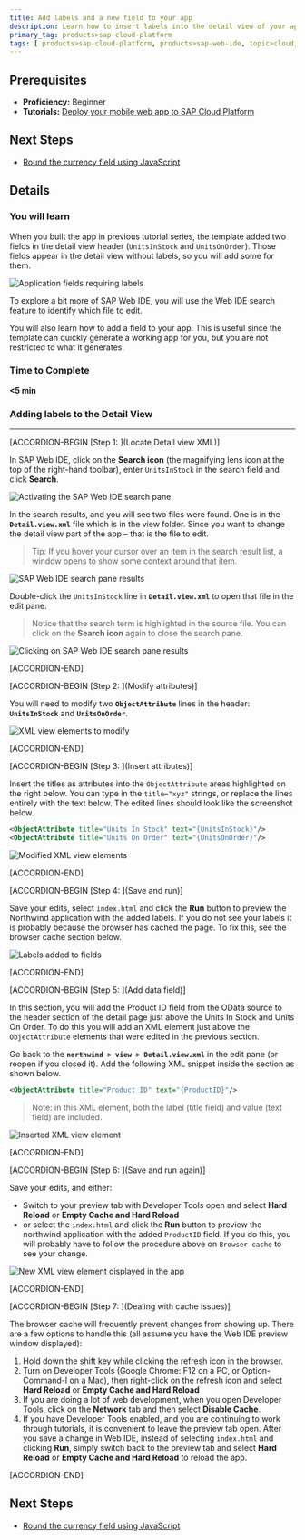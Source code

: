 ```yaml
---
title: Add labels and a new field to your app
description: Learn how to insert labels into the detail view of your app and add additional fields.
primary_tag: products>sap-cloud-platform
tags: [ products>sap-cloud-platform, products>sap-web-ide, topic>cloud, topic>html5, topic>mobile, topic>odata, tutorial>beginner ]
---
```


## Prerequisites
- **Proficiency:** Beginner
- **Tutorials:** [Deploy your mobile web app to SAP Cloud Platform](http://www.sap.com/developer/tutorials/hcp-deploy-mobile-web-app.html)

## Next Steps
- [Round the currency field using JavaScript](http://www.sap.com/developer/tutorials/hcp-webide-round-currency.html)

## Details

### You will learn
When you built the app in previous tutorial series, the template added two fields in the detail view header (`UnitsInStock` and `UnitsOnOrder`). Those fields appear in the detail view without labels, so you will add some for them.

![Application fields requiring labels](https://raw.githubusercontent.com/SAPDocuments/Tutorials/master/tutorials/hcp-webide-add-labels-field/mob2-1_0.png)

To explore a bit more of SAP Web IDE, you will use the Web IDE search feature to identify which file to edit.

You will also learn how to add a field to your app. This is useful since the template can quickly generate a working app for you, but you are not restricted to what it generates.

### Time to Complete
**<5 min**

### Adding labels to the Detail View

---


[ACCORDION-BEGIN [Step 1: ](Locate Detail view XML)]

In SAP Web IDE, click on the **Search icon** (the magnifying lens icon at the top of the right-hand toolbar), enter `UnitsInStock` in the search field and click **Search**.

![Activating the SAP Web IDE search pane](https://raw.githubusercontent.com/SAPDocuments/Tutorials/master/tutorials/hcp-webide-add-labels-field/mob2-1_label_1.png)



In the search results, and you will see two files were found. One is in the **`Detail.view.xml`** file which is in the view folder. Since you want to change the detail view part of the app – that is the file to edit.

>Tip: If you hover your cursor over an item in the search result list, a window opens to show some context around that item.

![SAP Web IDE search pane results](https://raw.githubusercontent.com/SAPDocuments/Tutorials/master/tutorials/hcp-webide-add-labels-field/mob2-1_label_2.png)


Double-click the `UnitsInStock` line in **`Detail.view.xml`** to open that file in the edit pane.

>Notice that the search term is highlighted in the source file. You can click on the **Search icon** again to close the search pane.

![Clicking on SAP Web IDE search pane results](https://raw.githubusercontent.com/SAPDocuments/Tutorials/master/tutorials/hcp-webide-add-labels-field/mob2-1_label_3.png)


[ACCORDION-END]

[ACCORDION-BEGIN [Step 2: ](Modify attributes)]

You will need to modify two **`ObjectAttribute`** lines in the header: **`UnitsInStock`** and **`UnitsOnOrder`**.

![XML view elements to modify](https://raw.githubusercontent.com/SAPDocuments/Tutorials/master/tutorials/hcp-webide-add-labels-field/mob2-1_label_4.png)


[ACCORDION-END]

[ACCORDION-BEGIN [Step 3: ](Insert attributes)]

Insert the titles as attributes into the `ObjectAttribute` areas highlighted on the right below. You can type in the `title="xyz"` strings, or replace the lines entirely with the text below. The edited lines should look like the screenshot below.

```xml
<ObjectAttribute title="Units In Stock" text="{UnitsInStock}"/>
<ObjectAttribute title="Units On Order" text="{UnitsOnOrder}"/>
```

![Modified XML view elements](https://raw.githubusercontent.com/SAPDocuments/Tutorials/master/tutorials/hcp-webide-add-labels-field/mob2-1_label_5.png)


[ACCORDION-END]

[ACCORDION-BEGIN [Step 4: ](Save and run)]

Save your edits, select `index.html` and click the **Run** button to preview the Northwind application with the added labels. If you do not see your labels it is probably because the browser has cached the page. To fix this, see the browser cache section below.

![Labels added to fields](https://raw.githubusercontent.com/SAPDocuments/Tutorials/master/tutorials/hcp-webide-add-labels-field/mob2-1_label_6.png)



[ACCORDION-END]

[ACCORDION-BEGIN [Step 5: ](Add data field)]

In this section, you will add the Product ID field from the OData source to the header section of the detail page just above the Units In Stock and Units On Order. To do this you will add an XML element just above the `ObjectAttribute` elements that were edited in the previous section.

Go back to the **`northwind > view > Detail.view.xml`** in the edit pane (or reopen if you closed it). Add the following XML snippet inside the section as shown below.

```xml
<ObjectAttribute title="Product ID" text="{ProductID}"/>
```

>Note: in this XML element, both the label (title field) and value (text field) are included.

![Inserted XML view element](https://raw.githubusercontent.com/SAPDocuments/Tutorials/master/tutorials/hcp-webide-add-labels-field/mob2-1_field_1.png)


[ACCORDION-END]

[ACCORDION-BEGIN [Step 6: ](Save and run again)]

Save your edits, and either:

- Switch to your preview tab with Developer Tools open and select **Hard Reload** or **Empty Cache and Hard Reload**  
- or select the `index.html` and click the **Run** button to preview the northwind application with the added `ProductID` field. If you do this, you will probably have to follow the procedure above on `Browser cache` to see your change.

![New XML view element displayed in the app](https://raw.githubusercontent.com/SAPDocuments/Tutorials/master/tutorials/hcp-webide-add-labels-field/mob2-1_field_2.png)


[ACCORDION-END]

[ACCORDION-BEGIN [Step 7: ](Dealing with cache issues)]

The browser cache will frequently prevent changes from showing up. There are a few options to handle this (all assume you have the Web IDE preview window displayed):

1. Hold down the shift key while clicking the refresh icon in the browser.
2. Turn on Developer Tools (Google Chrome: F12 on a PC, or Option-Command-I on a Mac), then right-click on the refresh icon and select **Hard Reload** or **Empty Cache and Hard Reload**
3. If you are doing a lot of web development, when you open Developer Tools, click on the **Network** tab and then select **Disable Cache**.
4. If you have Developer Tools enabled, and you are continuing to work through tutorials, it is convenient to leave the preview tab open. After you save a change in Web IDE, instead of selecting `index.html` and clicking **Run**, simply switch back to the preview tab and select **Hard Reload** or **Empty Cache and Hard Reload** to reload the app.


[ACCORDION-END]




## Next Steps
- [Round the currency field using JavaScript](http://www.sap.com/developer/tutorials/hcp-webide-round-currency.html)
